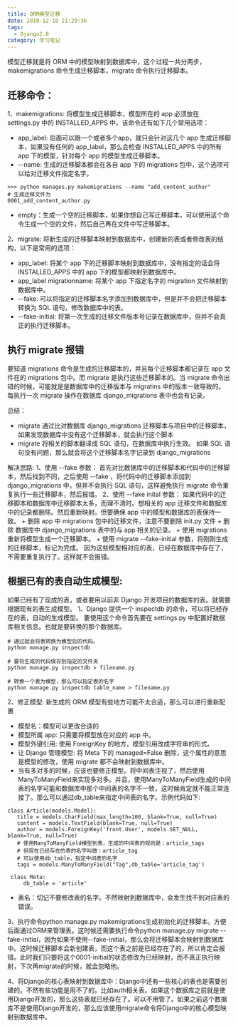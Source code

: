 ```yaml
---
title: ORM模型迁移
date: 2018-12-10 21:29:36
tags: 
  - Django2.0
category: 学习笔记
---
```


模型迁移就是将 ORM 中的模型映射到数据库中，这个过程一共分两步，makemigrations 命令生成迁移脚本，migrate 命令执行迁移脚本。
<!-- more -->


## 迁移命令：
 1、makemigrations: 将模型生成迁移脚本，模型所在的 app 必须放在 settings.py 中的 INSTALLED_APPS 中。该命令还有如下几个常用选项：
  + app_label: 后面可以跟一个或者多个app，就只会针对这几个 app 生成迁移脚本，如果没有任何的 app_label，那么会检查 INSTALLED_APPS 中的所有 app 下的模型，针对每个 app 的模型生成迁移脚本。
  + --name: 生成的迁移脚本都会在各自 app 下的 migrations 包中，这个选项可以给对迁移文件指定名字。
```
>>> python manages.py makemigrations --name "add_content_author"
# 生成迁移文件为
0001_add_content_author.py
```
  + empty：生成一个空的迁移脚本，如果你想自己写迁移脚本，可以使用这个命令生成一个空的文件，然后自己再在文件中写迁移脚本。

 2、migrate: 将新生成的迁移脚本映射到数据库中，创建新的表或者修改表的结构，以下是常用的选项：
  + app_label: 将某个 app 下的迁移脚本映射到数据库中，没有指定的话会将 INSTALLED_APPS 中的 app 下的模型都映射到数据库中。
  + app_label migrationname: 将某个 app 下指定名字的 migration 文件映射到数据库中。
  + --fake: 可以将指定的迁移脚本名字添加到数据库中，但是并不会把迁移脚本转换为 SQL 语句，修改数据库中的表。
  + --fake-initial: 将第一次生成的迁移文件版本号记录在数据库中，但并不会真正的执行迁移脚本。

## 执行 migrate 报错
  要知道 migrations 命令是生成的迁移脚本的，并且每个迁移脚本都记录在 app 文件在的 migrations 包中。而 migrate 是执行这些迁移脚本的。当 migrate 命令出错的时候，可能就是是数据库中的迁移版本与 migratins 中的版本一致导致的。
  每执行一次 migrate 操作在数据库 django_migrations 表中也会有记录。
  
  总结：
   + migrate 通过比对数据库 django_migrations 迁移脚本与项目中的迁移脚本，如果发现数据库中没有这个迁移脚本，就会执行这个脚本
   + migrate 将相关的脚本翻译成 SQL 语句，在数据库中执行生效。
     如果 SQL 语句没有问题，那么就会将这个迁移脚本名字记录到 django_migrations

   解决思路:
       1、使用 --fake 参数：
        首先对比数据库中的迁移脚本和代码中的迁移脚本，然后找到不同，之后使用 --fake ，将代码中的迁移脚本添加到 django_migrations 中，但并不会执行 SQL 语句，这样避免执行 migrate 命令重复执行一些迁移脚本，然后报错。
       2、使用 --fake inital 参数：
        如果代码中的迁移脚本和数据库中迁移脚本太多，而理不清时。想相关的 app 迁移文件和数据库中的记录都删除。然后重新映射。但要确保 app 中的模型和数据库的表保持一致。
        + 删除 app 中 migrations 包中的迁移文件，注意不要删除 init.py 文件
        + 删除 数据库中 django_migrations 表中的与 app 相关的记录。
        + 使用 migrations 重新将模型生成一个迁移脚本。
        + 使用 migrate --fake-initial 参数，将刚刚生成的迁移脚本，标记为完成。
        因为这些模型相对应的表，已经在数据库中存在了，不需要重复执行了。这样就不会报错。


## 根据已有的表自动生成模型:
  如果已经有了现成的表，或者要用以前非 Django 开发项目的数据库的表。就需要根据现有的表生成模型。
  1、Django 提供一个 inspectdb 的命令，可以将已经存在的表，自动的生成模型。
  要使用这个命令首先要在 settings.py 中配置好数据库相关信息。也就是要转换的那个数据库。
  ```
  # 通过就会将表转换为模型后的代码。
  python manage.py inspectdb 

  # 要将生成的代码保存到指定的文件夹
  python manage.py inspectdb > filename.py

  # 转换一个表为模型，那么可以指定表的名字
  python manage.py inspectdb table_name > filename.py
  ```

  2、修正模型:
   新生成的 ORM 模型有些地方可能不太合适，那么可以进行重新配置
  + 模型名：模型可以更改合适的
  + 模型所属 app: 只需要将模型放在对应的 app 中。
  + 模型外键引用: 使用 ForeignKey 的地方，模型引用改成字符串的形式。
  + 让 Django 管理模型: 将 Meta 下的 managed=False 删除，这个属性的意思是模型的修改，使用 migrate 都不会映射到数据库中。
  + 当有多对多的时候，应该也要修正模型。将中间表注视了，然后使用ManyToManyField来实现多对多。并且，使用ManyToManyField生成的中间表的名字可能和数据库中那个中间表的名字不一致，这时候肯定就不能正常连接了。那么可以通过db_table来指定中间表的名字。示例代码如下:
```
class Article(models.Model):
   title = models.CharField(max_length=100, blank=True, null=True)
   content = models.TextField(blank=True, null=True)
   author = models.ForeignKey('front.User', models.SET_NULL, blank=True, null=True)
   # 使用ManyToManyField模型到表，生成的中间表的规则是：article_tags
   # 但现在已经存在的表的名字叫做：article_tag
   # 可以使用db_table，指定中间表的名字
   tags = models.ManyToManyField("Tag",db_table='article_tag')

 class Meta:
     db_table = 'article'
```

  + 表名：切记不要修改表的名字。不然映射到数据库中，会发生找不到对应表的错误。

 3、执行命令python manage.py makemigrations生成初始化的迁移脚本。方便后面通过ORM来管理表。这时候还需要执行命令python manage.py migrate --fake-initial，因为如果不使用--fake-initial，那么会将迁移脚本会映射到数据库中。这时候迁移脚本会新创建表，而这个表之前是已经存在了的，所以肯定会报错。此时我们只要将这个0001-initial的状态修改为已经映射，而不真正执行映射，下次再migrate的时候，就会忽略他。

 4、将Django的核心表映射到数据库中：Django中还有一些核心的表也是需要创建的。不然有些功能是用不了的。比如auth相关表。如果这个数据库之前就是使用Django开发的，那么这些表就已经存在了。可以不用管了。如果之前这个数据库不是使用Django开发的，那么应该使用migrate命令将Django中的核心模型映射到数据库中。